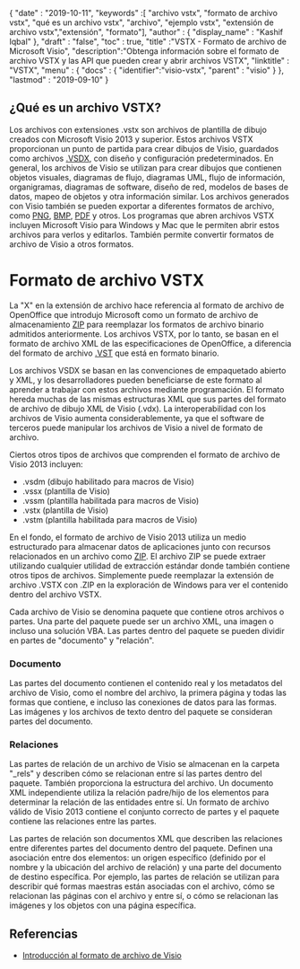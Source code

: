 {
  "date" : "2019-10-11",
  "keywords" :[ "archivo vstx", "formato de archivo vstx", "qué es un archivo vstx", "archivo", "ejemplo vstx", "extensión de archivo vstx","extensión", "formato"],
  "author" : {
    "display_name" : "Kashif Iqbal"
},
  "draft" : "false",
  "toc" : true,
  "title" :"VSTX - Formato de archivo de Microsoft Visio",
  "description":"Obtenga información sobre el formato de archivo VSTX y las API que pueden crear y abrir archivos VSTX",
  "linktitle" : "VSTX",
  "menu" : {
    "docs" : {
	  "identifier":"visio-vstx",
      "parent" : "visio"
}
},
  "lastmod" : "2019-09-10"
}

## ¿Qué es un archivo VSTX?

Los archivos con extensiones .vstx son archivos de plantilla de dibujo creados con Microsoft Visio 2013 y superior. Estos archivos VSTX proporcionan un punto de partida para crear dibujos de Visio, guardados como archivos [.VSDX](/es/image/vsdx/), con diseño y configuración predeterminados. En general, los archivos de Visio se utilizan para crear dibujos que contienen objetos visuales, diagramas de flujo, diagramas UML, flujo de información, organigramas, diagramas de software, diseño de red, modelos de bases de datos, mapeo de objetos y otra información similar. Los archivos generados con Visio también se pueden exportar a diferentes formatos de archivo, como [PNG](/es/Image/PNG/), [BMP](/es/Image/BMP/), [PDF](/es/pdf/) y otros. Los programas que abren archivos VSTX incluyen Microsoft Visio para Windows y Mac que le permiten abrir estos archivos para verlos y editarlos. También permite convertir formatos de archivo de Visio a otros formatos.

# Formato de archivo VSTX #

La "X" en la extensión de archivo hace referencia al formato de archivo de OpenOffice que introdujo Microsoft como un formato de archivo de almacenamiento [ZIP](/es/compression/zip/) para reemplazar los formatos de archivo binario admitidos anteriormente. Los archivos VSTX, por lo tanto, se basan en el formato de archivo XML de las especificaciones de OpenOffice, a diferencia del formato de archivo [.VST](/es/image/vst/) que está en formato binario.

Los archivos VSDX se basan en las convenciones de empaquetado abierto y XML, y los desarrolladores pueden beneficiarse de este formato al aprender a trabajar con estos archivos mediante programación. El formato hereda muchas de las mismas estructuras XML que sus partes del formato de archivo de dibujo XML de Visio (.vdx). La interoperabilidad con los archivos de Visio aumenta considerablemente, ya que el software de terceros puede manipular los archivos de Visio a nivel de formato de archivo.

Ciertos otros tipos de archivos que comprenden el formato de archivo de Visio 2013 incluyen:

* .vsdm (dibujo habilitado para macros de Visio)
* .vssx (plantilla de Visio)
* .vssm (plantilla habilitada para macros de Visio)
* .vstx (plantilla de Visio)
* .vstm (plantilla habilitada para macros de Visio)

En el fondo, el formato de archivo de Visio 2013 utiliza un medio estructurado para almacenar datos de aplicaciones junto con recursos relacionados en un archivo como [ZIP](/es/Compression/ZIP/). El archivo ZIP se puede extraer utilizando cualquier utilidad de extracción estándar donde también contiene otros tipos de archivos. Simplemente puede reemplazar la extensión de archivo .VSTX con .ZIP en la exploración de Windows para ver el contenido dentro del archivo VSTX.

Cada archivo de Visio se denomina paquete que contiene otros archivos o partes. Una parte del paquete puede ser un archivo XML, una imagen o incluso una solución VBA. Las partes dentro del paquete se pueden dividir en partes de "documento" y "relación".

### Documento ###

Las partes del documento contienen el contenido real y los metadatos del archivo de Visio, como el nombre del archivo, la primera página y todas las formas que contiene, e incluso las conexiones de datos para las formas. Las imágenes y los archivos de texto dentro del paquete se consideran partes del documento.

### Relaciones ###

Las partes de relación de un archivo de Visio se almacenan en la carpeta "_rels" y describen cómo se relacionan entre sí las partes dentro del paquete. También proporciona la estructura del archivo. Un documento XML independiente utiliza la relación padre/hijo de los elementos para determinar la relación de las entidades entre sí. Un formato de archivo válido de Visio 2013 contiene el conjunto correcto de partes y el paquete contiene las relaciones entre las partes.

Las partes de relación son documentos XML que describen las relaciones entre diferentes partes del documento dentro del paquete. Definen una asociación entre dos elementos: un origen específico (definido por el nombre y la ubicación del archivo de relación) y una parte del documento de destino específica. Por ejemplo, las partes de relación se utilizan para describir qué formas maestras están asociadas con el archivo, cómo se relacionan las páginas con el archivo y entre sí, o cómo se relacionan las imágenes y los objetos con una página específica.

## Referencias ##

* [Introducción al formato de archivo de Visio](https://learn.microsoft.com/en-us/office/client-developer/visio/introduction-to-the-visio-file-formatvsdx)

